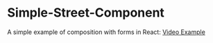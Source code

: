 # Simple-Street-Component
A simple example of composition with forms in React:
[Video Example](https://s3-eu-west-1.amazonaws.com/github-cesarcf/react-form.mp4)
